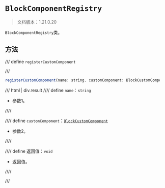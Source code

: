 # `BlockComponentRegistry`

> 文档版本：1.21.0.20

`BlockComponentRegistry`类。

## 方法

/// define
`registerCustomComponent`


///

```js
registerCustomComponent(name: string, customComponent: BlockCustomComponent): void
```

/// html | div.result
//// define
`name`：`string`

- 参数1。


////

//// define
`customComponent`：[`BlockCustomComponent`](../blockcustomcomponent.md)

- 参数2。


////

//// define
返回值：`void`

- 返回值。


////

///

